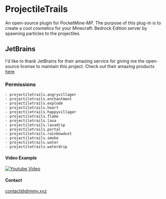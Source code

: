 # ProjectileTrails
An open-source plugin for PocketMine-MP. The purpose of this plug-in is to create a cool cosmetics for your Minecraft: Bedrock Edition server by spawning particles to the projectiles.

## JetBrains
I'd like to thank JetBrains for their amazing service for giving me the open-source license to maintain this project.
Check out their amazing products [here](https://www.jetbrains.com/?from=ProjectileTrails)

### Permissions
```
- projectiletrails.angryvillager
- projectiletrails.enchantment
- projectiletrails.explode
- projectiletrails.heart
- projectiletrails.happyvillager
- projectiletrails.flame
- projectiletrails.lava
- projectiletrails.lavadrip
- projectiletrails.portal
- projectiletrails.rainbowdust
- projectiletrails.smoke
- projectiletrails.water
- projectiletrails.waterdrip
```

#### Video Example
[![Youtube Video](https://img.youtube.com/vi/vm08ZH72v-g/0.jpg)](https://youtu.be/vm08ZH72v-g?t=60)

#### Contact
contact@dimmy.xyz
